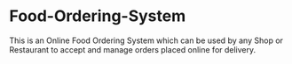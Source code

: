 # Food-Ordering-System
This is an Online Food Ordering System which can be used by any Shop or Restaurant to accept and manage orders placed online for delivery.
